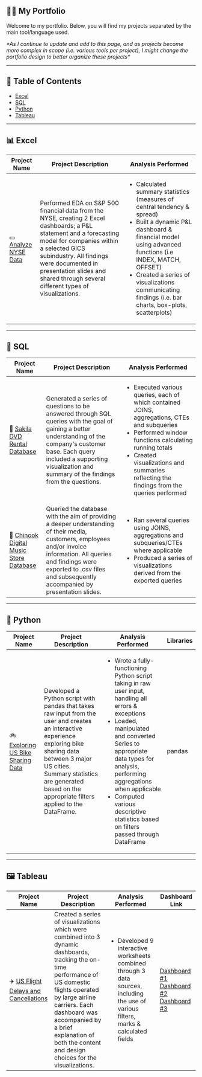 ## 🧑‍💻 My Portfolio

Welcome to my portfolio. Below, you will find my projects separated by the main tool/language used.

_\**As I continue to update and add to this page, and as projects become more complex in scope (i.e. various tools per project), I might change the portfolio design to better organize these projects\**_

---
## 📖 Table of Contents

- [Excel](#excel)
- [SQL](#sql)
- [Python](#python)
- [Tableau](#tableau)

---
## 📊 Excel

| Project Name | Project Description | Analysis Performed |
| --- | --- | --- |
| 💵 [Analyze NYSE Data](link) | Performed EDA on S&P 500 financial data from the NYSE, creating 2 Excel dashboards; a P&L statement and a forecasting model for companies within a selected GICS subindustry. All findings were documented in presentation slides and shared through several different types of visualizations. | <ul><li>Calculated summary statistics (measures of central tendency & spread)</li><li>Built a dynamic P&L dashboard & financial model using advanced functions (i.e INDEX, MATCH, OFFSET)</li><li>Created a series of visualizations communicating findings (i.e. bar charts, box-plots, scatterplots) </li>  |

---
## 💾 SQL

| Project Name | Project Description | Analysis Performed |
| --- | --- | --- |
| 🍿 [Sakila DVD Rental Database](link) |  Generated a series of questions to be answered through SQL queries with the goal of gaining a better understanding of the company's customer base. Each query included a supporting visualization and summary of the findings from the questions. | <ul><li>Executed various queries, each of which contained JOINS, aggregations, CTEs and subqueries</li><li>Performed window functions calculating running totals</li><li>Created visualizations and summaries reflecting the findings from the queries performed</li></ul>
| 🎹 [Chinook Digital Music Store Database](link) | Queried the database with the aim of providing a deeper understanding of their media, customers, employees and/or invoice information. All queries and findings were exported to .csv files and subsequently accompanied by presentation slides. | <ul><li>Ran several queries using JOINS, aggregations and subqueries/CTEs where applicable</li><li>Produced a series of visualizations derived from the exported queries</li></ul>

---
## 🐍 Python

| Project Name | Project Description | Analysis Performed | Libraries |
| --- | --- | --- | --- |
| 🚲 [Exploring US Bike Sharing Data](https://github.com/tuckercp/Exploring-US-Bike-Share-Data) | Developed a Python script with pandas that takes raw input from the user and creates an interactive experience exploring bike sharing data between 3 major US cities. Summary statistics are generated based on the appropriate filters applied to the DataFrame. | <ul><li>Wrote a fully-functioning Python script taking in raw user input, handling all errors & exceptions</li><li>Loaded, manipulated and converted Series to appropriate data types for analysis, performing aggregations when applicable</li><li>Computed various descriptive statistics based on filters passed through DataFrame</li></ul>| pandas |

---
## 🖼️ Tableau

| Project Name | Project Description | Analysis Performed | Dashboard Link |
| --- | --- | --- | --- |
| ✈️ [US Flight Delays and Cancellations](link) | Created a series of visualizations which were combined into 3 dynamic dashboards, tracking the on-time performance of US domestic flights operated by large airline carriers. Each dashboard was accompanied by a brief explanation of both the content and design choices for the visualizations. | <ul><li>Developed 9 interactive worksheets combined through 3 data sources, including the use of various filters, marks & calculated fields</li></ul>|[Dashboard #1](https://public.tableau.com/app/profile/corey.tucker/viz/2015USFlightDelays_16737435023730/DOMESTICDASHBOARD) [Dashboard #2](https://public.tableau.com/app/profile/corey.tucker/viz/2015USAirlineDelays/DELAYEDAIRLINES) [Dashboard #3](https://public.tableau.com/app/profile/corey.tucker/viz/2015USAirlineDepartureDelaysCancellations/AIRLINESCANCEL?publish=yes) |

